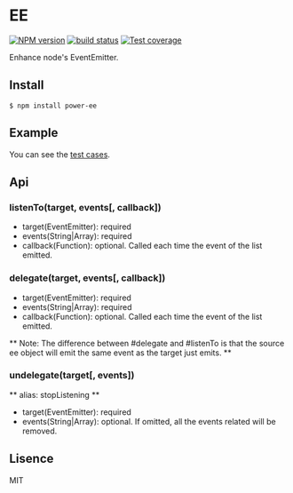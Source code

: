 # EE
[![NPM version][npm-image]][npm-url]
[![build status][travis-image]][travis-url]
[![Test coverage][coveralls-image]][coveralls-url]

Enhance node's EventEmitter.

## Install
`$ npm install power-ee`

## Example
You can see the [test cases](https://github.com/luckydrq/EE/blob/master/test/ee.test.js).

## Api

### listenTo(target, events[, callback])
- target(EventEmitter): required
- events(String|Array): required
- callback(Function): optional. Called each time the event of the list
  emitted.

### delegate(target, events[, callback])
- target(EventEmitter): required
- events(String|Array): required
- callback(Function): optional. Called each time the event of the list
  emitted.

** Note: The difference between #delegate and #listenTo is that the
  source ee object will emit the same event as the target just emits. **

### undelegate(target[, events])
** alias: stopListening **
- target(EventEmitter): required
- events(String|Array): optional. If omitted, all the events related
  will be removed.

## Lisence
MIT

[npm-image]: https://img.shields.io/npm/v/power-ee.svg?style=flat-square
[npm-url]: https://npmjs.org/package/power-ee
[travis-image]: https://img.shields.io/travis/luckydrq/EE/master.svg?style=flat-square
[travis-url]: https://travis-ci.org/luckydrq/EE
[coveralls-image]: https://img.shields.io/coveralls/luckydrq/EE/master.svg?style=flat-square
[coveralls-url]: https://coveralls.io/r/luckydrq/EE?branch=master
